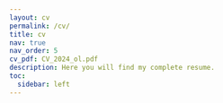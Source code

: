 ```yaml
---
layout: cv
permalink: /cv/
title: cv
nav: true
nav_order: 5
cv_pdf: CV_2024_ol.pdf
description: Here you will find my complete resume.
toc:
  sidebar: left
---
```

